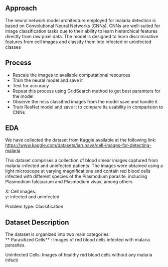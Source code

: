 
## Approach

The neural network model architecture employed for malaria detection is based on Convolutional Neural Networks (CNNs). CNNs are well-suited for image classification tasks due to their ability to learn hierarchical features directly from raw pixel data. The model is designed to learn discriminative features from cell images and classify them into infected or uninfected classes

## Process

- Rescale the images to available computational resources
- Train the neural model and save it
- Test for accuracy
- Repeat this process using GridSearch method to get best paramters for the model
- Observe the miss classified images from the model save and handle it 
- Train ResNet model and save it to compare its usability in comparision to CNNs

## EDA
We have collected the dataset from Kaggle available at the following link: https://www.kaggle.com/datasets/iarunava/cell-images-for-detecting-malaria

This dataset comprises a collection of blood smear images captured from malaria-infected and uninfected patients. The images were obtained using a light microscope at varying magnifications and contain red blood cells infected with different species of the Plasmodium parasite, including Plasmodium falciparum and Plasmodium vivax, among others

X: Cell images.    
y: infected and uninfected 

Problem type: Classification        

## Dataset Description
The dataset is organized into two main categories:       
** Parasitized Cells** : Images of red blood cells infected with malaria parasites.

Uninfected Cells: Images of healthy red blood cells without any malaria infecti

